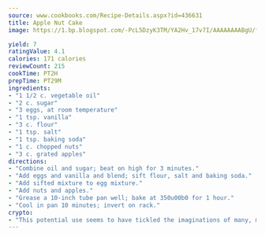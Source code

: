 ```yaml
---
source: www.cookbooks.com/Recipe-Details.aspx?id=436631
title: Apple Nut Cake
image: https://1.bp.blogspot.com/-PcL5DzyK3TM/YA2Hv_17v7I/AAAAAAAABgU/fyHeesSth_IZW9mL5lk6GxJO8cW8ksrGACLcBGAsYHQ/s320/12.png

yield: 7
ratingValue: 4.1
calories: 171 calories
reviewCount: 215
cookTime: PT2H
prepTime: PT29M
ingredients:
- "1 1/2 c. vegetable oil"
- "2 c. sugar"
- "3 eggs, at room temperature"
- "1 tsp. vanilla"
- "3 c. flour"
- "1 tsp. salt"
- "1 tsp. baking soda"
- "1 c. chopped nuts"
- "3 c. grated apples"
directions:
- "Combine oil and sugar; beat on high for 3 minutes."
- "Add eggs and vanilla and blend; sift flour, salt and baking soda."
- "Add sifted mixture to egg mixture."
- "Add nuts and apples."
- "Grease a 10-inch tube pan well; bake at 350u00b0 for 1 hour."
- "Cool in pan 10 minutes; invert on rack."
crypto:
- "This potential use seems to have tickled the imaginations of many, many bitcoin fanciers."
---
```

